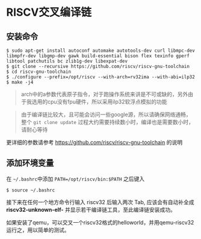 # RISCV交叉编译链
## 安装命令
    $ sudo apt-get install autoconf automake autotools-dev curl libmpc-dev libmpfr-dev libgmp-dev gawk build-essential bison flex texinfo gperf libtool patchutils bc zlib1g-dev libexpat-dev
    $ git clone --recursive https://github.com/riscv/riscv-gnu-toolchain
    $ cd riscv-gnu-toolchain
    $ ./configure --prefix=/opt/riscv --with-arch=rv32ima --with-abi=ilp32
    $ make -j4

> arch中的a参数代表原子指令，对于跑操作系统来讲是不可或缺的，另外由于我选用的cpu没有fpu硬件，所以采用ilp32软浮点模拟的功能

> 由于编译链比较大，且可能会访问一些google源，所以请确保网络通畅，整个 `git clone update` 过程大约需要持续数小时，编译也是需要数小时，请耐心等待

更详细的参数请参考 https://github.com/riscv/riscv-gnu-toolchain 的说明

## 添加环境变量

在 `~/.bashrc`中添加 `PATH=/opt/riscv/bin:$PATH` 之后键入

    $ source ~/.bashrc

接下来在任何一个地方命令行输入 riscv32 后输入两次 Tab, 应该会有自动补全成 **riscv32-unknown-elf-** 并显示若干编译链工具，至此编译链安装成功。

如果安装了qemu，可以交叉一个riscv32格式的helloworld，并用qemu-riscv32运行之，用以简单的测试。
